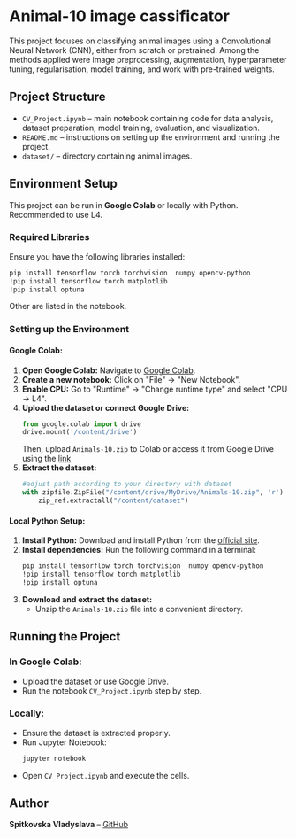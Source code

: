 # Animal-10 image cassificator

This project focuses on classifying animal images using a Convolutional Neural Network (CNN), either from scratch or pretrained. Among the methods applied were image preprocessing, augmentation, hyperparameter tuning, regularisation, model training, and work with pre-trained weights.

## Project Structure
- `CV_Project.ipynb` – main notebook containing code for data analysis, dataset preparation, model training, evaluation, and visualization.
- `README.md` – instructions on setting up the environment and running the project.
- `dataset/` – directory containing animal images.

## Environment Setup
This project can be run in **Google Colab** or locally with Python.
Recommended to use L4.

### Required Libraries
Ensure you have the following libraries installed:
```bash
pip install tensorflow torch torchvision  numpy opencv-python
!pip install tensorflow torch matplotlib
!pip install optuna
```
Other are listed in the notebook.

### Setting up the Environment
#### Google Colab:
1. **Open Google Colab:** Navigate to [Google Colab](https://colab.research.google.com/).
2. **Create a new notebook:** Click on "File" → "New Notebook".
3. **Enable CPU:** Go to "Runtime" → "Change runtime type" and select "CPU -> L4".
4. **Upload the dataset or connect Google Drive:**
   ```python
   from google.colab import drive
   drive.mount('/content/drive')
   ```
   Then, upload `Animals-10.zip` to Colab or access it from Google Drive using the [link](https://drive.google.com/file/d/1fRwkKSOHAlpzWrZmBMer6HM4vzKA7jdb/view?usp=drive_link)
5. **Extract the dataset:**
   ```python
   #adjust path according to your directory with dataset
   with zipfile.ZipFile("/content/drive/MyDrive/Animals-10.zip", 'r') as zip_ref:
       zip_ref.extractall("/content/dataset")
   ```

#### Local Python Setup:
1. **Install Python:** Download and install Python from the [official site](https://www.python.org/).
2. **Install dependencies:** Run the following command in a terminal:
   ```bash
   pip install tensorflow torch torchvision  numpy opencv-python
   !pip install tensorflow torch matplotlib
   !pip install optuna   
   ```
3. **Download and extract the dataset:**
   - Unzip the `Animals-10.zip` file into a convenient directory.

## Running the Project
### In Google Colab:
- Upload the dataset or use Google Drive.
- Run the notebook `CV_Project.ipynb` step by step.

### Locally:
- Ensure the dataset is extracted properly.
- Run Jupyter Notebook:
  ```bash
  jupyter notebook
  ```
- Open `CV_Project.ipynb` and execute the cells.

## Author
**Spitkovska Vladyslava** – [GitHub](https://github.com/tsaebst)
